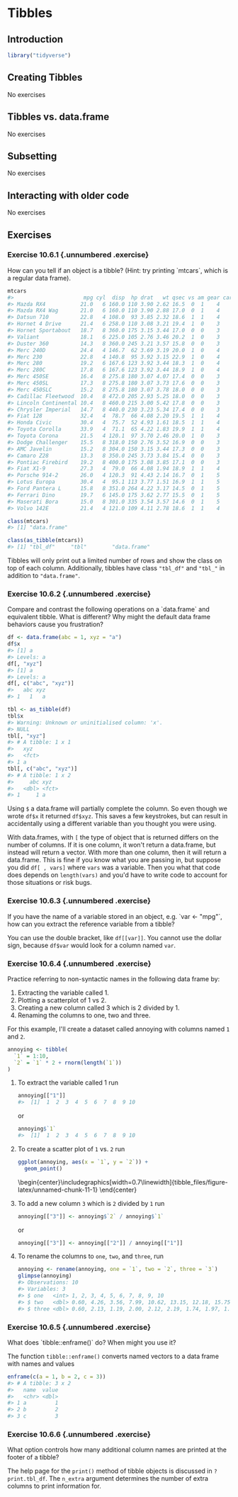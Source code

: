 
# Tibbles

## Introduction


```r
library("tidyverse")
```

## Creating Tibbles

No exercises

## Tibbles vs. data.frame

No exercises

## Subsetting

No exercises

## Interacting with older code

No exercises

## Exercises

### Exercise <span class="exercise-number">10.6.1</span> {.unnumbered .exercise}

<div class='question'>
How can you tell if an object is a tibble? (Hint: try printing `mtcars`, which is a regular data frame).
</div>

<div class='answer'>


```r
mtcars
#>                      mpg cyl  disp  hp drat   wt qsec vs am gear carb
#> Mazda RX4           21.0   6 160.0 110 3.90 2.62 16.5  0  1    4    4
#> Mazda RX4 Wag       21.0   6 160.0 110 3.90 2.88 17.0  0  1    4    4
#> Datsun 710          22.8   4 108.0  93 3.85 2.32 18.6  1  1    4    1
#> Hornet 4 Drive      21.4   6 258.0 110 3.08 3.21 19.4  1  0    3    1
#> Hornet Sportabout   18.7   8 360.0 175 3.15 3.44 17.0  0  0    3    2
#> Valiant             18.1   6 225.0 105 2.76 3.46 20.2  1  0    3    1
#> Duster 360          14.3   8 360.0 245 3.21 3.57 15.8  0  0    3    4
#> Merc 240D           24.4   4 146.7  62 3.69 3.19 20.0  1  0    4    2
#> Merc 230            22.8   4 140.8  95 3.92 3.15 22.9  1  0    4    2
#> Merc 280            19.2   6 167.6 123 3.92 3.44 18.3  1  0    4    4
#> Merc 280C           17.8   6 167.6 123 3.92 3.44 18.9  1  0    4    4
#> Merc 450SE          16.4   8 275.8 180 3.07 4.07 17.4  0  0    3    3
#> Merc 450SL          17.3   8 275.8 180 3.07 3.73 17.6  0  0    3    3
#> Merc 450SLC         15.2   8 275.8 180 3.07 3.78 18.0  0  0    3    3
#> Cadillac Fleetwood  10.4   8 472.0 205 2.93 5.25 18.0  0  0    3    4
#> Lincoln Continental 10.4   8 460.0 215 3.00 5.42 17.8  0  0    3    4
#> Chrysler Imperial   14.7   8 440.0 230 3.23 5.34 17.4  0  0    3    4
#> Fiat 128            32.4   4  78.7  66 4.08 2.20 19.5  1  1    4    1
#> Honda Civic         30.4   4  75.7  52 4.93 1.61 18.5  1  1    4    2
#> Toyota Corolla      33.9   4  71.1  65 4.22 1.83 19.9  1  1    4    1
#> Toyota Corona       21.5   4 120.1  97 3.70 2.46 20.0  1  0    3    1
#> Dodge Challenger    15.5   8 318.0 150 2.76 3.52 16.9  0  0    3    2
#> AMC Javelin         15.2   8 304.0 150 3.15 3.44 17.3  0  0    3    2
#> Camaro Z28          13.3   8 350.0 245 3.73 3.84 15.4  0  0    3    4
#> Pontiac Firebird    19.2   8 400.0 175 3.08 3.85 17.1  0  0    3    2
#> Fiat X1-9           27.3   4  79.0  66 4.08 1.94 18.9  1  1    4    1
#> Porsche 914-2       26.0   4 120.3  91 4.43 2.14 16.7  0  1    5    2
#> Lotus Europa        30.4   4  95.1 113 3.77 1.51 16.9  1  1    5    2
#> Ford Pantera L      15.8   8 351.0 264 4.22 3.17 14.5  0  1    5    4
#> Ferrari Dino        19.7   6 145.0 175 3.62 2.77 15.5  0  1    5    6
#> Maserati Bora       15.0   8 301.0 335 3.54 3.57 14.6  0  1    5    8
#> Volvo 142E          21.4   4 121.0 109 4.11 2.78 18.6  1  1    4    2
```


```r
class(mtcars)
#> [1] "data.frame"
```


```r
class(as_tibble(mtcars))
#> [1] "tbl_df"     "tbl"        "data.frame"
```

Tibbles will only print out a limited number of rows and show the class on top of each column. Additionally, tibbles have class `"tbl_df"` and `"tbl_"` in addition to `"data.frame"`.

</div>

### Exercise <span class="exercise-number">10.6.2</span> {.unnumbered .exercise}

<div class='question'>
Compare and contrast the following operations on a `data.frame` and equivalent tibble. What is different? Why might the default data frame behaviors cause you frustration?
</div>

<div class='answer'>


```r
df <- data.frame(abc = 1, xyz = "a")
df$x
#> [1] a
#> Levels: a
df[, "xyz"]
#> [1] a
#> Levels: a
df[, c("abc", "xyz")]
#>   abc xyz
#> 1   1   a
```


```r
tbl <- as_tibble(df)
tbl$x
#> Warning: Unknown or uninitialised column: 'x'.
#> NULL
tbl[, "xyz"]
#> # A tibble: 1 x 1
#>   xyz  
#>   <fct>
#> 1 a
tbl[, c("abc", "xyz")]
#> # A tibble: 1 x 2
#>     abc xyz  
#>   <dbl> <fct>
#> 1     1 a
```

Using `$` a data.frame will partially complete the column. So even though we
wrote `df$x` it returned `df$xyz`. This saves a few keystrokes, but can result
in accidentally using a different variable than you thought you were using.

With data.frames, with `[` the type of object that is returned differs on the
number of columns. If it is one column, it won't return a data.frame, but
instead will return a vector. With more than one column, then it will return a
data.frame. This is fine if you know what you are passing in, but suppose you
did `df[ , vars]` where `vars` was a variable. Then you what that code does
depends on `length(vars)` and you'd have to write code to account for those
situations or risk bugs.

</div>

### Exercise <span class="exercise-number">10.6.3</span> {.unnumbered .exercise}

<div class='question'>
If you have the name of a variable stored in an object, e.g. `var <- "mpg"`, how can you extract the reference variable from a tibble?
</div>

<div class='answer'>

You can use the double bracket, like `df[[var]]`. You cannot use the dollar sign, because `df$var` would look for a column named `var`.

</div>

### Exercise <span class="exercise-number">10.6.4</span> {.unnumbered .exercise}

<div class='question'>

Practice referring to non-syntactic names in the following data frame by:

1.  Extracting the variable called 1.
1.  Plotting a scatterplot of 1 vs 2.
1.  Creating a new column called 3 which is 2 divided by 1.
1.  Renaming the columns to one, two and three.

</div>

<div class='answer'>

For this example, I'll create a dataset called annoying with
columns named `1` and `2`.


```r
annoying <- tibble(
  `1` = 1:10,
  `2` = `1` * 2 + rnorm(length(`1`))
)
```

1.  To extract the variable called 1 run

    
    ```r
    annoying[["1"]]
    #>  [1]  1  2  3  4  5  6  7  8  9 10
    ```

    or

    
    ```r
    annoying$`1`
    #>  [1]  1  2  3  4  5  6  7  8  9 10
    ```

1.  To create a scatter plot of `1` vs. `2` run

    
    ```r
    ggplot(annoying, aes(x = `1`, y = `2`)) +
      geom_point()
    ```
    
    
    
    \begin{center}\includegraphics[width=0.7\linewidth]{tibble_files/figure-latex/unnamed-chunk-11-1} \end{center}

1.  To add a new column `3` which is `2` divided by `1` run

    
    ```r
    annoying[["3"]] <- annoying$`2` / annoying$`1`
    ```

    or

    
    ```r
    annoying[["3"]] <- annoying[["2"]] / annoying[["1"]]
    ```

1.  To rename the columns to `one`, `two`, and `three`, run

    
    ```r
    annoying <- rename(annoying, one = `1`, two = `2`, three = `3`)
    glimpse(annoying)
    #> Observations: 10
    #> Variables: 3
    #> $ one   <int> 1, 2, 3, 4, 5, 6, 7, 8, 9, 10
    #> $ two   <dbl> 0.60, 4.26, 3.56, 7.99, 10.62, 13.15, 12.18, 15.75, 17.7...
    #> $ three <dbl> 0.60, 2.13, 1.19, 2.00, 2.12, 2.19, 1.74, 1.97, 1.97, 1.97
    ```

</div>

### Exercise <span class="exercise-number">10.6.5</span> {.unnumbered .exercise}

<div class='question'>
What does `tibble::enframe()` do? When might you use it?
</div>

<div class='answer'>

The function `tibble::enframe()` converts named vectors to a data frame with names and values


```r
enframe(c(a = 1, b = 2, c = 3))
#> # A tibble: 3 x 2
#>   name  value
#>   <chr> <dbl>
#> 1 a         1
#> 2 b         2
#> 3 c         3
```

</div>

### Exercise <span class="exercise-number">10.6.6</span> {.unnumbered .exercise}

<div class='question'>
What option controls how many additional column names are printed at the footer of a tibble?
</div>

<div class='answer'>

The help page for the `print()` method of tibble objects is discussed in `?print.tbl_df`.
The `n_extra` argument determines the number of extra columns to print information for.

</div>

